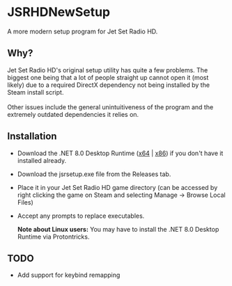 # JSRHDNewSetup
A more modern setup program for Jet Set Radio HD.

## Why?
Jet Set Radio HD's original setup utility has quite a few problems. The biggest one being that a lot of people straight up cannot open it (most likely) due to a required DirectX dependency not being installed by the Steam install script.\
\
Other issues include the general unintuitiveness of the program and the extremely outdated dependencies it relies on.

## Installation
- Download the .NET 8.0 Desktop Runtime ([x64](https://dotnet.microsoft.com/en-us/download/dotnet/thank-you/runtime-desktop-8.0.8-windows-x64-installer) | [x86](https://dotnet.microsoft.com/en-us/download/dotnet/thank-you/runtime-desktop-8.0.8-windows-x86-installer)) if you don't have it installed already.
- Download the jsrsetup.exe file from the Releases tab.
- Place it in your Jet Set Radio HD game directory (can be accessed by right clicking the game on Steam and selecting Manage -> Browse Local Files)
- Accept any prompts to replace executables.

  **Note about Linux users:** You may have to install the .NET 8.0 Desktop Runtime via Protontricks.


## TODO
- Add support for keybind remapping
